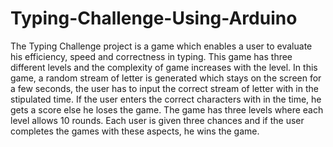 # Typing-Challenge-Using-Arduino
The Typing Challenge project is a game which enables a user to evaluate his efficiency, speed and correctness in typing. This game has three different levels and the complexity of game increases with the level. In this game, a random stream of letter is generated which stays on the screen for a few seconds, the user has to input the correct stream of letter with in the stipulated time. If the user enters the correct characters with in the time, he gets a score else he loses the game. The game has three levels where each level allows 10 rounds. Each user is given three chances and if the user completes the games with these aspects, he wins the game.

